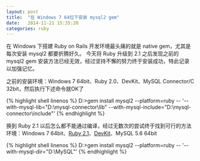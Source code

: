 ```yaml
---
layout: post
title:  "在 Windows 7 64位下安装 mysql2 gem"
date:   2014-11-21 15:35:20
categories: ruby
---
```


在 Windows 下搭建 Ruby on Rails 开发环境最头痛的就是 native gem，尤其是每次安装 mysql2 都要折腾好久。
今天将 Ruby 升级到 2.1 之后发现之前的 mysql2 gem 安装方法已经无效，经过坚持不懈的努力终于安装成功，特此记录以加强记忆。

之前的安装环境：Windows 7 64bit、Ruby 2.0、DevKit、MySQL Connector/C 32bit，然后执行下述命令就OK了

{% highlight shell linenos %}
D:\>gem install mysql2 --platform=ruby -- '--with-mysql-lib="D:\mysql-connector\lib" --with-mysql-include="D:\mysql-connector\include"'
{% endhighlight %}

换到 Ruby 2.1 以后怎么都不能通过编译，经过无数次的尝试终于找到可行的方法
环境：Windows 7 64bit、[Ruby 2.1](http://dl.bintray.com/oneclick/rubyinstaller/rubyinstaller-2.1.5-x64.exe?direct)、[DevKit](http://cdn.rubyinstaller.org/archives/devkits/DevKit-mingw64-64-4.7.2-20130224-1432-sfx.exe)、MySQL 5.6 64bit

{% highlight shell linenos %}
D:\>gem install mysql2 --platform=ruby -- '--with-mysql-dir="D:\MySQL"'
{% endhighlight %}
